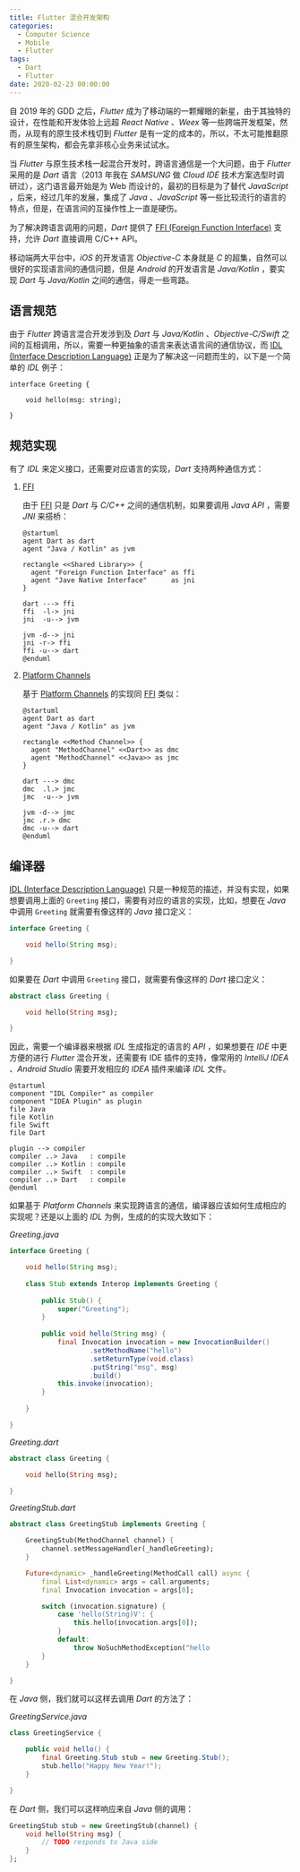 ```yaml
---
title: Flutter 混合开发架构
categories:
  - Computer Science
  - Mobile
  - Flutter
tags:
  - Dart
  - Flutter
date: 2020-02-23 00:00:00
---
```


自 2019 年的 GDD 之后，*Flutter* 成为了移动端的一颗耀眼的新星，由于其独特的设计，在性能和开发体验上远超 *React Native* 、*Weex* 等一些跨端开发框架，然而，从现有的原生技术栈切到 *Flutter* 是有一定的成本的，所以，不太可能推翻原有的原生架构，都会先拿非核心业务来试试水。

当 *Flutter* 与原生技术栈一起混合开发时，跨语言通信是一个大问题，由于 *Flutter* 采用的是 *Dart* 语言（2013 年我在 *SAMSUNG* 做 *Cloud IDE* 技术方案选型时调研过），这门语言最开始是为 Web 而设计的，最初的目标是为了替代 *JavaScript* ，后来，经过几年的发展，集成了 *Java*  、*JavaScript* 等一些比较流行的语言的特点，但是，在语言间的互操作性上一直是硬伤。

为了解决跨语言调用的问题，*Dart* 提供了 [FFI (Foreign Function Interface)](https://api.dart.dev/dev/dart-ffi/dart-ffi-library.html) 支持，允许 *Dart* 直接调用 C/C++ API。

移动端两大平台中，*iOS* 的开发语言 *Objective-C* 本身就是 *C* 的超集，自然可以很好的实现语言间的通信问题，但是 *Android* 的开发语言是 *Java/Kotlin* ，要实现 *Dart* 与 *Java/Kotlin* 之间的通信，得走一些弯路。

## 语言规范

由于 *Flutter* 跨语言混合开发涉到及 *Dart* 与 *Java/Kotlin* 、*Objective-C/Swift* 之间的互相调用，所以，需要一种更抽象的语言来表达语言间的通信协议，而 [IDL (Interface Description Language)](https://en.wikipedia.org/wiki/Interface_description_language) 正是为了解决这一问题而生的，以下是一个简单的 *IDL* 例子：

```
interface Greeting {

    void hello(msg: string);

}
```

## 规范实现

有了 *IDL* 来定义接口，还需要对应语言的实现，*Dart* 支持两种通信方式：

1. [FFI](https://api.dart.dev/dev/dart-ffi/dart-ffi-library.html)

    由于 [FFI](https://api.dart.dev/dev/dart-ffi/dart-ffi-library.html) 只是 *Dart* 与 *C/C++* 之间的通信机制，如果要调用 *Java API* ，需要 *JNI* 来搭桥：
    
    ```plantuml
    @startuml
    agent Dart as dart
    agent "Java / Kotlin" as jvm

    rectangle <<Shared Library>> {
      agent "Foreign Function Interface" as ffi
      agent "Jave Native Interface"      as jni
    }

    dart ---> ffi
    ffi  -l-> jni
    jni  -u--> jvm

    jvm -d--> jni
    jni -r-> ffi
    ffi -u--> dart
    @enduml
    ```

1. [Platform Channels](https://flutter.dev/docs/development/platform-integration/platform-channels)

    基于 [Platform Channels](https://flutter.dev/docs/development/platform-integration/platform-channels) 的实现同 [FFI](https://api.dart.dev/dev/dart-ffi/dart-ffi-library.html) 类似：

    ```plantuml
    @startuml
    agent Dart as dart
    agent "Java / Kotlin" as jvm

    rectangle <<Method Channel>> {
      agent "MethodChannel" <<Dart>> as dmc
      agent "MethodChannel" <<Java>> as jmc
    }

    dart ---> dmc
    dmc  .l.> jmc
    jmc  -u--> jvm

    jvm -d--> jmc
    jmc .r.> dmc
    dmc -u--> dart
    @enduml
    ```

## 编译器

[IDL (Interface Description Language)](https://en.wikipedia.org/wiki/Interface_description_language) 只是一种规范的描述，并没有实现，如果想要调用上面的 `Greeting` 接口，需要有对应的语言的实现，比如，想要在 *Java* 中调用 `Greeting` 就需要有像这样的 *Java* 接口定义：

```java
interface Greeting {

    void hello(String msg);

}
```

如果要在 *Dart* 中调用 `Greeting` 接口，就需要有像这样的 *Dart* 接口定义：

```dart
abstract class Greeting {

    void hello(String msg);

}
```

因此，需要一个编译器来根据 *IDL* 生成指定的语言的 *API* ，如果想要在 *IDE* 中更方便的进行 *Flutter* 混合开发，还需要有 IDE 插件的支持，像常用的 *IntelliJ IDEA* 、*Android Studio* 需要开发相应的 *IDEA* 插件来编译 *IDL* 文件。

```plantuml
@startuml
component "IDL Compiler" as compiler
component "IDEA Plugin" as plugin
file Java
file Kotlin
file Swift
file Dart

plugin --> compiler
compiler ..> Java   : compile
compiler ..> Kotlin : compile
compiler ..> Swift  : compile
compiler ..> Dart   : compile
@enduml
```

如果基于 *Platform Channels* 来实现跨语言的通信，编译器应该如何生成相应的实现呢？还是以上面的 *IDL* 为例，生成的的实现大致如下：

*Greeting.java*

```java
interface Greeting {

    void hello(String msg);
    
    class Stub extends Interop implements Greeting {
    
        public Stub() {
            super("Greeting");
        }
        
        public void hello(String msg) {
            final Invocation invocation = new InvocationBuilder()
                    .setMethodName("hello")
                    .setReturnType(void.class)
                    .putString("msg", msg)
                    .build()
            this.invoke(invocation);
        }
    
    }

}
```

*Greeting.dart*

```dart
abstract class Greeting {

    void hello(String msg);

}
```

*GreetingStub.dart*

```dart
abstract class GreetingStub implements Greeting {

    GreetingStub(MethodChannel channel) {
        channel.setMessageHandler(_handleGreeting);
    }

    Future<dynamic> _handleGreeting(MethodCall call) async {
        final List<dynamic> args = call.arguments;
        final Invocation invocation = args[0];

        switch (invocation.signature) {
            case 'hello(String)V': {
                this.hello(invocation.args[0]);
            }
            default:
                throw NoSuchMethodException("hello
        }
    }

}
```

在 *Java* 侧，我们就可以这样去调用 *Dart* 的方法了：

*GreetingService.java*

```java
class GreetingService {

    public void hello() {
        final Greeting.Stub stub = new Greeting.Stub();
        stub.hello("Happy New Year!");
    }

}
```

在 *Dart* 侧，我们可以这样响应来自 *Java* 侧的调用：

```dart
GreetingStub stub = new GreetingStub(channel) {
    void hello(String msg) {
        // TODO responds to Java side
    }
};
```

